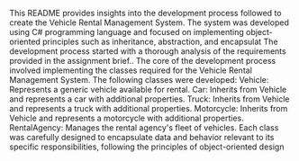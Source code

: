 This README provides insights into the development process followed to create the Vehicle Rental Management System. The system was developed using C# programming language and focused on implementing object-oriented principles such as inheritance, abstraction, and encapsulat
The development process started with a thorough analysis of the requirements provided in the assignment brief..
The core of the development process involved implementing the classes required for the Vehicle Rental Management System. The following classes were developed:
Vehicle: Represents a generic vehicle available for rental.
Car: Inherits from Vehicle and represents a car with additional properties.
Truck: Inherits from Vehicle and represents a truck with additional properties.
Motorcycle: Inherits from Vehicle and represents a motorcycle with additional properties.
RentalAgency: Manages the rental agency's fleet of vehicles.
Each class was carefully designed to encapsulate data and behavior relevant to its specific responsibilities, following the principles of object-oriented design
